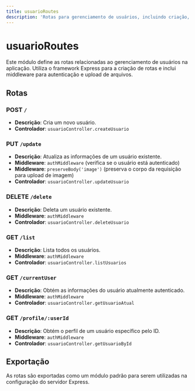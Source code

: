 ```yaml
---
title: usuarioRoutes
description: 'Rotas para gerenciamento de usuários, incluindo criação, atualização, deleção e listagem.'
---
```


# usuarioRoutes

Este módulo define as rotas relacionadas ao gerenciamento de usuários na aplicação. Utiliza o framework Express para a criação de rotas e inclui middleware para autenticação e upload de arquivos.

## Rotas

### POST `/`
- **Descrição**: Cria um novo usuário.
- **Controlador**: `usuarioController.createUsuario`

### PUT `/update`
- **Descrição**: Atualiza as informações de um usuário existente.
- **Middleware**: `authMiddleware` (verifica se o usuário está autenticado)
- **Middleware**: `preserveBody('image')` (preserva o corpo da requisição para upload de imagem)
- **Controlador**: `usuarioController.updateUsuario`

### DELETE `/delete`
- **Descrição**: Deleta um usuário existente.
- **Middleware**: `authMiddleware`
- **Controlador**: `usuarioController.deleteUsuario`

### GET `/list`
- **Descrição**: Lista todos os usuários.
- **Middleware**: `authMiddleware`
- **Controlador**: `usuarioController.listUsuarios`

### GET `/currentUser`
- **Descrição**: Obtém as informações do usuário atualmente autenticado.
- **Middleware**: `authMiddleware`
- **Controlador**: `usuarioController.getUsuarioAtual`

### GET `/profile/:userId`
- **Descrição**: Obtém o perfil de um usuário específico pelo ID.
- **Middleware**: `authMiddleware`
- **Controlador**: `usuarioController.getUsuarioById`

## Exportação

As rotas são exportadas como um módulo padrão para serem utilizadas na configuração do servidor Express.